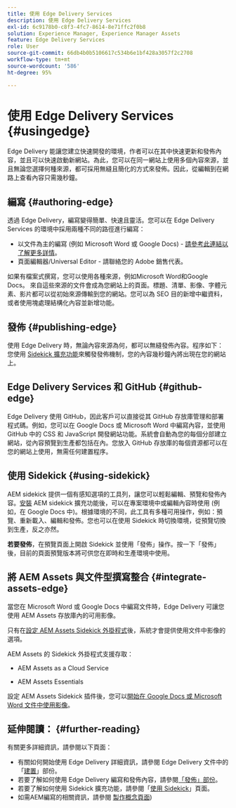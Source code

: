 ```yaml
---
title: 使用 Edge Delivery Services
description: 使用 Edge Delivery Services
exl-id: 6c9178b0-c8f3-4fc7-8614-8e71ffc2f0b8
solution: Experience Manager, Experience Manager Assets
feature: Edge Delivery Services
role: User
source-git-commit: 66db4b0b5106617c534b6e1bf428a3057f2c2708
workflow-type: tm+mt
source-wordcount: '586'
ht-degree: 95%

---
```


# 使用 Edge Delivery Services {#usingedge}

Edge Delivery 能讓您建立快速開發的環境，作者可以在其中快速更新和發佈內容，並且可以快速啟動新網站。為此，您可以在同一網站上使用多個內容來源，並且無論您選擇何種來源，都可採用無縫且簡化的方式來發佈。因此，從編輯到在網路上查看內容只需幾秒鐘。

## 編寫 {#authoring-edge}

透過 Edge Delivery，編寫變得簡單、快速且靈活。您可以在 Edge Delivery Services 的環境中採用兩種不同的路徑進行編寫：

* 以文件為主的編寫 (例如 Microsoft Word 或 Google Docs) - [請參考此連結以了解更多詳情](https://www.hlx.live/docs/authoring)。
* 頁面編輯器/Universal Editor - 請聯絡您的 Adobe 銷售代表。

如果有檔案式撰寫，您可以使用各種來源，例如Microsoft Word和Google Docs。 來自這些來源的文件會成為您網站上的頁面。標題、清單、影像、字體元素、影片都可以從初始來源傳輸到您的網站。您可以為 SEO 目的新增中繼資料，或者使用塊處理結構化內容並新增功能。

## 發佈 {#publishing-edge}

使用 Edge Delivery 時，無論內容來源為何，都可以無縫發佈內容。程序如下：您使用 [Sidekick 擴充功能](#using-sidekick)來觸發發佈機制，您的內容幾秒鐘內將出現在您的網站上。

## Edge Delivery Services 和 GitHub {#github-edge}

Edge Delivery 使用 GitHub，因此客戶可以直接從其 GitHub 存放庫管理和部署程式碼。例如，您可以在 Google Docs 或 Microsoft Word 中編寫內容，並使用 GitHub 中的 CSS 和 JavaScript 開發網站功能。系統會自動為您的每個分部建立網站，從內容預覽到生產都包括在內。您放入 GitHub 存放庫的每個資源都可以在您的網站上使用，無需任何建置程序。

## 使用 Sidekick {#using-sidekick}

AEM sidekick 提供一個有感知選項的工具列，讓您可以輕鬆編輯、預覽和發佈內容。[安裝](https://www.hlx.live/docs/sidekick-extension) AEM sidekick 擴充功能後，可以在專案環境中或編輯內容時使用 (例如，在 Google Docs 中)。根據環境的不同，此工具有多種可用操作，例如：預覽、重新載入、編輯和發佈。您也可以在使用 Sidekick 時切換環境，從預覽切換到生產，反之亦然。

**若要發佈**，在預覽頁面上開啟 Sidekick 並使用「發佈」操作。按一下「發佈」後，目前的頁面預覽版本將可供您在即時和生產環境中使用。

## 將 AEM Assets 與文件型撰寫整合 {#integrate-assets-edge}

當您在 Microsoft Word 或 Google Docs 中編寫文件時，Edge Delivery 可讓您使用 AEM Assets 存放庫內的可用影像。

只有在[設定 AEM Assets Sidekick 外掛程式](https://www.hlx.live/developer/configuring-aem-assets-sidekick-plugin)後，系統才會提供使用文件中影像的選項。

AEM Assets 的 Sidekick 外掛程式支援存取：

* AEM Assets as a Cloud Service 

* AEM Assets Essentials

設定 AEM Assets Sidekick 插件後，您可以[開始在 Google Docs 或 Microsoft Word 文件中使用影像](https://www.hlx.live/docs/aem-assets-sidekick-plugin)。

## 延伸閱讀： {#further-reading}

有關更多詳細資訊，請參閱以下頁面：

* 有關如何開始使用 Edge Delivery 詳細資訊，請參閱 Edge Delivery 文件中的「[建置](https://www.hlx.live/docs/#build)」部份。 
* 若要了解如何使用 Edge Delivery 編寫和發佈內容，請參閱[「發佈」部份](https://www.hlx.live/docs/authoring)。
* 若要了解如何使用 Sidekick 擴充功能，請參閱「[使用 Sidekick](https://www.hlx.live/docs/sidekick)」頁面。
* 如需AEM編寫的相關資訊，請參閱 [製作概念頁面](/help/sites-authoring/author.md))
